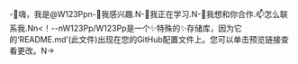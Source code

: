 -👋嗨，我是@W123Ppn-👀我感兴趣.N-🌱我正在学习.N-💞️我想和你合作.📫怎么联系我.Nn<！--nW123Pp/W123Pp是一个✨特殊的✨存储库，因为它的‘README.md’(此文件)出现在您的GitHub配置文件上。您可以单击预览链接查看更改。N->
